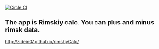 
[![Circle CI](https://circleci.com/gh/zidein07/TodoBackbone.svg?style=svg)](https://circleci.com/gh/zidein07/DownoladTimeOut)
## The app is Rimskiy calc. You can plus and minus rimsk data.
http://zidein07.github.io/rimskiyCalc/
